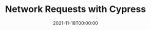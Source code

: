 ---
title: Network Requests with Cypress
org: TestJS Summit
date: 2021-11-18T00:00:00
type: Talk
description: Whether you’re testing your UI or API, Cypress gives you all the tools needed to work with and manage network requests. This intermediate-level talk demonstrates how to use the cy.request and cy.intercept commands to execute, spy on, and stub network requests while testing your application in the browser. Learn how the commands work as well as use cases for each, including best practices for testing and mocking your network requests.
link: 
video: https://portal.gitnation.org/contents/network-requests-with-cypress
embed: 
slides: https://slides.com/ceceliamartinez/network-requests-with-cypress
tags: ['testing', 'cypress', 'conference']
---
